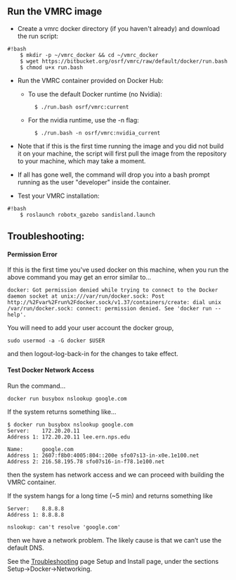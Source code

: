 ## Run the VMRC image ##

* Create a vmrc docker directory (if you haven't already) and download the run script:

```
#!bash
    $ mkdir -p ~/vmrc_docker && cd ~/vmrc_docker
    $ wget https://bitbucket.org/osrf/vmrc/raw/default/docker/run.bash
    $ chmod u+x run.bash
```

* Run the VMRC container provided on Docker Hub:

    * To use the default Docker runtime (no Nvidia):

            $ ./run.bash osrf/vmrc:current

    * For the nvidia runtime, use the -n flag:

            $ ./run.bash -n osrf/vmrc:nvidia_current

* Note that if this is the first time running the image and you did not build it on your machine, the script will first pull the image from the repository to your machine, which may take a moment.

* If all has gone well, the command will drop you into a bash prompt running as the user "developer" inside the container. 

* Test your VMRC installation:

```
#!bash
    $ roslaunch robotx_gazebo sandisland.launch
```


## Troubleshooting: ##

#### Permission Error ####

If this is the first time you've used docker on this machine, when you run the above command you may get an error similar to...
```
docker: Got permission denied while trying to connect to the Docker daemon socket at unix:///var/run/docker.sock: Post http://%2Fvar%2Frun%2Fdocker.sock/v1.37/containers/create: dial unix /var/run/docker.sock: connect: permission denied. See 'docker run --help'.
```

You will need to add your user account the docker group,
```
sudo usermod -a -G docker $USER
```
and then logout-log-back-in for the changes to take effect.

#### Test Docker Network Access ####

Run the command...
```
docker run busybox nslookup google.com
```

If the system returns something like…
```
$ docker run busybox nslookup google.com
Server:    172.20.20.11
Address 1: 172.20.20.11 lee.ern.nps.edu

Name:      google.com
Address 1: 2607:f8b0:4005:804::200e sfo07s13-in-x0e.1e100.net
Address 2: 216.58.195.78 sfo07s16-in-f78.1e100.net
```
then the system has network access and we can proceed with building the VMRC container.

If the system hangs for a long time (~5 min) and returns something like
```
Server:    8.8.8.8
Address 1: 8.8.8.8

nslookup: can't resolve 'google.com'
```
then we have a network problem. The likely cause is that we can’t use the default DNS.

See the [Troubleshooting](https://bitbucket.org/osrf/vmrc/wiki/Troubleshooting) page Setup and Install page, under the sections Setup->Docker->Networking.
